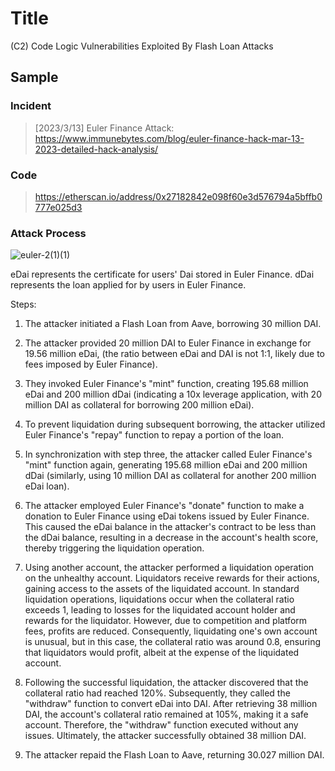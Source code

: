 # Title

(C2) Code Logic Vulnerabilities Exploited By Flash Loan Attacks


## Sample

### Incident

> [2023/3/13] Euler Finance Attack: https://www.immunebytes.com/blog/euler-finance-hack-mar-13-2023-detailed-hack-analysis/

### Code

>  https://etherscan.io/address/0x27182842e098f60e3d576794a5bffb0777e025d3


### Attack Process

![euler-2(1)(1)](https://github.com/user-attachments/assets/ae0a6b67-d1ad-4020-a5b9-0f71dbae380f)


eDai represents the certificate for users' Dai stored in Euler Finance. dDai represents the loan applied for by users in Euler Finance.

Steps:

1. The attacker initiated a Flash Loan from Aave, borrowing 30 million DAI.

2. The attacker provided 20 million DAI to Euler Finance in exchange for 19.56 million eDai, (the ratio between eDai and DAI is not 1:1, likely due to fees imposed by Euler Finance).

3. They invoked Euler Finance's "mint" function, creating 195.68 million eDai and 200 million dDai (indicating a 10x leverage application, with 20 million DAI as collateral for borrowing 200 million eDai).

4. To prevent liquidation during subsequent borrowing, the attacker utilized Euler Finance's "repay" function to repay a portion of the loan.

5. In synchronization with step three, the attacker called Euler Finance's "mint" function again, generating 195.68 million eDai and 200 million dDai (similarly, using 10 million DAI as collateral for another 200 million eDai loan).

6. The attacker employed Euler Finance's "donate" function to make a donation to Euler Finance using eDai tokens issued by Euler Finance. This caused the eDai balance in the attacker's contract to be less than the dDai balance, resulting in a decrease in the account's health score, thereby triggering the liquidation operation.

7. Using another account, the attacker performed a liquidation operation on the unhealthy account. Liquidators receive rewards for their actions, gaining access to the assets of the liquidated account. In standard liquidation operations, liquidations occur when the collateral ratio exceeds 1, leading to losses for the liquidated account holder and rewards for the liquidator. However, due to competition and platform fees, profits are reduced. Consequently, liquidating one's own account is unusual, but in this case, the collateral ratio was around 0.8, ensuring that liquidators would profit, albeit at the expense of the liquidated account.

8. Following the successful liquidation, the attacker discovered that the collateral ratio had reached 120\%. Subsequently, they called the "withdraw" function to convert eDai into DAI. After retrieving 38 million DAI, the account's collateral ratio remained at 105\%, making it a safe account. Therefore, the "withdraw" function executed without any issues. Ultimately, the attacker successfully obtained 38 million DAI.

9. The attacker repaid the Flash Loan to Aave, returning 30.027 million DAI.

